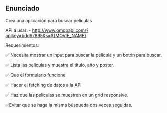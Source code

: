## Enunciado

Crea una aplicación para buscar películas

API a usar: - http://www.omdbapi.com/?apikey=bdd97895&s=${MOVIE_NAME}

Requerimientos:

✅ Necesita mostrar un input para buscar la película y un botón para buscar.

✅ Lista las películas y muestra el título, año y poster.

✅ Que el formulario funcione

✅ Hacer el fetching de datos a la API

✅ Haz que las películas se muestren en un grid responsive.

✅Evitar que se haga la misma búsqueda dos veces seguidas.
